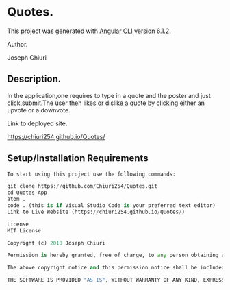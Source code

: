 # Quotes.

This project was generated with [Angular CLI](https://github.com/angular/angular-cli) version 6.1.2.

Author.

Joseph Chiuri

## Description.

In the application,one requires to type in a quote and the poster and just click,submit.The user then
likes or dislike a quote by clicking either an upvote or a downvote.

Link to deployed site.

https://chiuri254.github.io/Quotes/

 ## Setup/Installation Requirements
 ```python
To start using this project use the following commands:

git clone https://github.com/Chiuri254/Quotes.git
cd Quotes-App
atom .
code . (this is if Visual Studio Code is your preferred text editor)
Link to Live Website (https://chiuri254.github.io/Quotes/)

License
MIT License

Copyright (c) 2018 Joseph Chiuri

Permission is hereby granted, free of charge, to any person obtaining a copy of this software and associated documentation files (the "Software"), to deal in the Software without restriction, including without limitation the rights to use, copy, modify, merge, publish, distribute, sublicense, and/or sell copies of the Software, and to permit persons to whom the Software is furnished to do so, subject to the following conditions:

The above copyright notice and this permission notice shall be included in all copies or substantial portions of the Software.

THE SOFTWARE IS PROVIDED "AS IS", WITHOUT WARRANTY OF ANY KIND, EXPRESS OR IMPLIED, INCLUDING BUT NOT LIMITED TO THE WARRANTIES OF MERCHANTABILITY, FITNESS FOR A PARTICULAR PURPOSE AND NONINFRINGEMENT. IN NO EVENT SHALL THE AUTHORS OR COPYRIGHT HOLDERS BE LIABLE FOR ANY CLAIM, DAMAGES OR OTHER LIABILITY, WHETHER IN AN ACTION OF CONTRACT, TORT OR OTHERWISE, ARISING FROM, OUT OF OR IN CONNECTION WITH THE SOFTWARE OR THE USE OR OTHER DEALINGS IN THE SOFTWARE.
